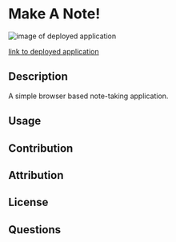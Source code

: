 # Make A Note!

![image of deployed application](#)

[link to deployed application](#)

## Description 

A simple browser based note-taking application. 

## Usage

## Contribution

## Attribution

## License

## Questions